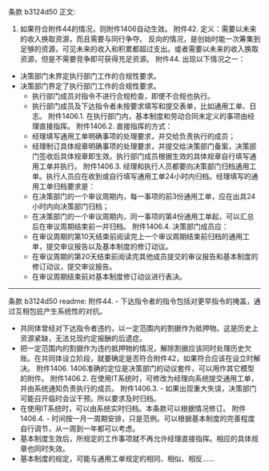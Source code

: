 条款 b3124d50 正文:
1. 如果符合附件44的情况，则附件1406自动生效。
附件42. 定义：需要以未来的收入换取资源，而且需要与同行争夺。
反向的情况，是创始时能一次筹集到足够的资源，可见未来的收入和积累都超过支出。或者需要以未来的收入换取资源，但是不需要竞争即可获得充足资源。
附件44. 出现以下情况之一：
- 决策部门未界定执行部门工作的合规性要求。
- 决策部门界定了执行部门工作的合规性要求。
  - 执行部门成员对指令不进行合规检查，即使不合规也执行。
  - 执行部门成员及下达指令者未按要求填写和提交表单，比如通用工单、日志。
附件1406.1. 在执行部门内，基本制度和劳动合同未定义的事项由经理直接指挥。
附件1406.2. 直接指挥的方式：
  - 经理填写通用工单明确事项的处理要求，并交给负责执行的成员；
  - 经理制订具体规章明确事项的处理要求，并提交给决策部门备案，决策部门签收后具体规章即生效。执行部门成员根据生效的具体规章自行填写通用工单并执行。
附件1406.3. 经理和执行人员都要向决策部门归档通用工单。执行人员应在收到或自行填写通用工单24小时内归档。经理填写的通用工单归档要求是：
  - 在决策部门的一个审议周期内，每一事项的前3份通用工单，应在出具24小时内向决策部门归档；
  - 在决策部门的一个审议周期内，同一事项的第4份通用工单起，可以汇总后在审议周期结束前一并归档。
附件1406.4. 决策部门成员应：
  - 在审议周期的第10天结束前阅读完上一个审议周期结束前归档的通用工单，提交审议报告以及基本制度的修订动议。
  - 在审议周期的第20天结束前阅读完其他成员提交的审议报告和基本制度的修订动议，提交审议报告。
  - 在审议周期结束前对基本制度修订动议进行表决。

---
条款 b3124d50 readme:
附件44. - 下达指令者的指令包括对更早指令的掩盖，通过互相包庇产生系统性的对抗。
- 共同体曾经对下达指令者违约，以一定范围内的割据作为抵押物。这是历史上资源紧缺，无法兑现约定报酬的后遗症。
- 把一定范围内的割据作为违约抵押物的情况，解除割据应该同时处理历史欠账。在共同体设立阶段，就要确定是否符合附件42，如果符合应该在设立时解决。
附件1406. 1406准确的定位是决策部门的动议套件，可以用作其它模型的附件。 ​​​
附件1406.2. 在使用IT系统时，可修改为经理向系统提交通用工单，并由系统通知负责执行的成员。
附件1406.3. - 如果出现重大失误，决策部门可能召开临时会议干预。所以要求及时归档。
- 在使用IT系统时，可以由系统实时归档。本条款可以根据情况修订。
附件1406.4. - 时间按一月一周期安排，只是范例。可以根据基本制度的完善程度自行调节，从一周到一年都可以考虑。
- 基本制度生效后，所规定的工作事项就不再允许经理直接指挥。相应的具体规章也同时失效。
- 基本制度的规定，可能与通用工单规定的相同、相似、相反......

